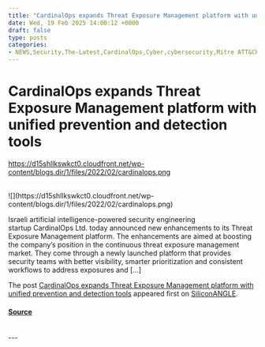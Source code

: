 ```yaml
---
title: "CardinalOps expands Threat Exposure Management platform with unified prevention and detection tools"
date: Wed, 19 Feb 2025 14:00:12 +0000
draft: false
type: posts
categories: 
- NEWS,Security,The-Latest,CardinalOps,Cyber,cybersecurity,Mitre ATT&CK,security,Threat Exposure Management
---
```

# CardinalOps expands Threat Exposure Management platform with unified prevention and detection tools
https://d15shllkswkct0.cloudfront.net/wp-content/blogs.dir/1/files/2022/02/cardinalops.png
<br/>

<br/>
![](https://d15shllkswkct0.cloudfront.net/wp-content/blogs.dir/1/files/2022/02/cardinalops.png)

Israeli artificial intelligence-powered security engineering startup CardinalOps Ltd. today announced new enhancements to its Threat Exposure Management platform. The enhancements are aimed at boosting the company’s position in the continuous threat exposure management market. They come through a newly launched platform that provides security teams with better visibility, smarter prioritization and consistent workflows to address exposures and \[…\]

The post [CardinalOps expands Threat Exposure Management platform with unified prevention and detection tools](https://siliconangle.com/2025/02/19/cardinalops-expands-threat-exposure-management-platform-unified-prevention-detection-tools/) appeared first on [SiliconANGLE](https://siliconangle.com).

#### [Source](https://siliconangle.com/2025/02/19/cardinalops-expands-threat-exposure-management-platform-unified-prevention-detection-tools/)

<br/>
---
